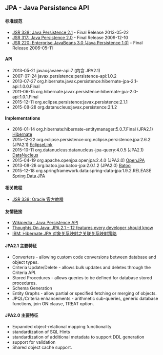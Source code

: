 JPA - Java Persistence API
--------

#### 标准规范
- [JSR 338: Java Persistence 2.1](https://jcp.org/en/jsr/detail?id=338) - Final Release 2013-05-22
- [JSR 317: Java Persistence 2.0](https://jcp.org/en/jsr/detail?id=317) - Final Release 2009-12-10
- [JSR 220: Enterprise JavaBeans 3.0 (Java Persistence 1.0)](https://jcp.org/en/jsr/detail?id=220) - Final Release 2006-05-11

#### API
- 2013-05-21 javax:javaee-api:7 (内含 JPA2.1)
- 2007-07-24 javax.persistence:persistence-api:1.0.2
- 2013-07-27 org.hibernate.javax.persistence:hibernate-jpa-2.1-api:1.0.0.Final
- 2011-06-15 org.hibernate.javax.persistence:hibernate-jpa-2.0-api:1.0.1.Final
- 2015-12-11 org.eclipse.persistence:javax.persistence:2.1.1
- 2015-08-28 org.datanucleus:javax.persistence:2.1.2

#### Implementations
- 2016-01-14 org.hibernate:hibernate-entitymanager:5.0.7.Final (JPA2.1) [Hibernate](http://hibernate.org/orm)
- 2015-12-22 org.eclipse.persistence:org.eclipse.persistence.jpa:2.6.2 (JPA2.1) [EclipseLink](http://www.eclipse.org/eclipselink/#jpa)
- 2015-10-11 org.datanucleus:datanucleus-jpa-query:4.0.5 (JPA2.1) [DataNucleus](http://datanucleus.org)
- 2015-04-19 org.apache.openjpa:openjpa:2.4.0 (JPA2.0) [OpenJPA](http://openjpa.apache.org)
- 2013-08-28 org.batoo.jpa:batoo-jpa:2.0.1.2 (JPA2.0) [Batoo](http://batoo.org)
- 2015-12-18 org.springframework.data:spring-data-jpa:1.9.2.RELEASE [Spring Data JPA](http://projects.spring.io/spring-data-jpa)

#### 相关教程
- [JSR 338: Oracle 官方教程](https://docs.oracle.com/javaee/7/tutorial/partpersist.htm)

#### 友情链接
- [Wikipedia : Java Persistence API](https://en.wikipedia.org/wiki/Java_Persistence_API)
- [Thoughts On Java: JPA 2.1 – 12 features every developer should know](http://www.thoughts-on-java.org/jpa-21-overview)
- [IBM: Hibernate JPA 对象关系映射之关联关系映射策略](http://www.ibm.com/developerworks/cn/java/j-lo-jparelated)

#### JPA2.1 主要特征
- Converters - allowing custom code conversions between database and object types.
- Criteria Update/Delete - allows bulk updates and deletes through the Criteria API.
- Stored Procedures - allows queries to be defined for database stored procedures.
- Schema Generation
- Entity Graphs - allow partial or specified fetching or merging of objects.
- JPQL/Criteria enhancements - arithmetic sub-queries, generic database functions, join ON clause, TREAT option.

#### JPA2.0 主要特征
- Expanded object-relational mapping functionality
- standardization of SQL Hints
- standardization of additional metadata to support DDL generation
- support for validation
- Shared object cache support.
